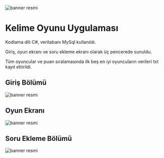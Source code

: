 ![banner resmi](https://github.com/EfecanDemir/kelimeoyunu/blob/main/g%C3%B6rseller/ikonkelime.png)
# Kelime Oyunu Uygulaması



Kodlama dili C#, veritabanı MySql kullanıldı. 


Giriş, oyun ekranı ve soru ekleme ekranı olarak üç pencerede sunuldu.

Tüm oyuncular ve puan sıralamasında ilk beş en iyi oyuncuların verileri txt kayıt ettirildi.


## Giriş Bölümü
![banner resmi](https://github.com/EfecanDemir/kelimeoyunu/blob/main/g%C3%B6rseller/anaekrangoruntu.JPG)

## Oyun Ekranı
![banner resmi](https://github.com/EfecanDemir/kelimeoyunu/blob/main/g%C3%B6rseller/oyunekrangoruntusu.JPG)

## Soru Ekleme Bölümü
![banner resmi](https://github.com/EfecanDemir/kelimeoyunu/blob/main/g%C3%B6rseller/sorueklemegoruntusu.JPG)
